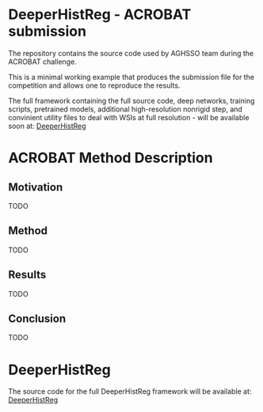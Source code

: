 # DeeperHistReg - ACROBAT submission

The repository contains the source code used by AGHSSO team during the ACROBAT challenge.

This is a minimal working example that produces the submission file for the competition and allows one to reproduce the results.

The full framework containing the full source code, deep networks, training scripts, pretrained models, additional high-resolution nonrigid step, and convinient utility files to deal with WSIs at full resolution - will be available soon at:  [DeeperHistReg](https://github.com/MWod/DeeperHistReg)

# ACROBAT Method Description

## Motivation

TODO

## Method

TODO

## Results

TODO

## Conclusion

TODO


# DeeperHistReg

The source code for the full DeeperHistReg framework will be available at: [DeeperHistReg](https://github.com/MWod/DeeperHistReg)
